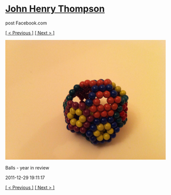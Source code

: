 # [John Henry Thompson](../README.md)
post Facebook.com

[[ < Previous ]](2011-12-29-11.md) [[ Next > ]](2011-12-29-13.md)

[![](../media/2011-12-29/Balls-year-in-review-11.jpg)](../README.md)

Balls - year in review

2011-12-29 19:11:17

[[ < Previous ]](2011-12-29-11.md) [[ Next > ]](2011-12-29-13.md)